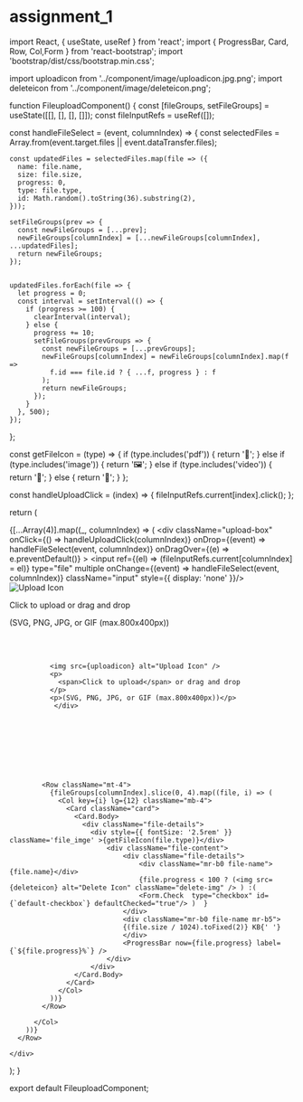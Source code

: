 # assignment_1



import React, { useState, useRef } from 'react';
import { ProgressBar, Card, Row, Col,Form } from 'react-bootstrap';
import 'bootstrap/dist/css/bootstrap.min.css';

import uploadicon from '../component/image/uploadicon.jpg.png';
import deleteicon from '../component/image/deleteicon.png';

function FileuploadComponent() {
  const [fileGroups, setFileGroups] = useState([[], [], [], []]);
  const fileInputRefs = useRef([]);

  
  const handleFileSelect = (event, columnIndex) => {
    const selectedFiles = Array.from(event.target.files || event.dataTransfer.files);

    const updatedFiles = selectedFiles.map(file => ({
      name: file.name,
      size: file.size,
      progress: 0,
      type: file.type,
      id: Math.random().toString(36).substring(2),
    }));

    setFileGroups(prev => {
      const newFileGroups = [...prev];
      newFileGroups[columnIndex] = [...newFileGroups[columnIndex], ...updatedFiles];
      return newFileGroups;
    });


    updatedFiles.forEach(file => {
      let progress = 0;
      const interval = setInterval(() => {
        if (progress >= 100) {
          clearInterval(interval);
        } else {
          progress += 10; 
          setFileGroups(prevGroups => {
            const newFileGroups = [...prevGroups];
            newFileGroups[columnIndex] = newFileGroups[columnIndex].map(f =>
              f.id === file.id ? { ...f, progress } : f
            );
            return newFileGroups;
          });
        }
      }, 500);
    });
  };

  
  const getFileIcon = (type) => {
    if (type.includes('pdf')) {
      return '📄';
    } else if (type.includes('image')) {
      return '🖼️';
    } else if (type.includes('video')) {
      return '🎥';
    } else {
      return '📁';
    }
  };

  const handleUploadClick = (index) => {
    fileInputRefs.current[index].click();
  };

  return (
    <div className="container">
      <Row className="mt-5">
        {[...Array(4)].map((_, columnIndex) => (
          <Col lg={3} key={columnIndex}>
            <div
              className="upload-box"
              onClick={() => handleUploadClick(columnIndex)}
              onDrop={(event) => handleFileSelect(event, columnIndex)}
              onDragOver={(e) => e.preventDefault()}  >
              <input
                ref={(el) => (fileInputRefs.current[columnIndex] = el)}
                type="file"
                multiple
                onChange={(event) => handleFileSelect(event, columnIndex)}
                className="input"
                style={{ display: 'none' }}/>
              <img src={uploadicon} alt="Upload Icon" />
              <p>
                <span>Click to upload</span> or drag and drop
              </p>
              <p>(SVG, PNG, JPG, or GIF (max.800x400px))</p><br></br>


              <img src={uploadicon} alt="Upload Icon" />
              <p>
                <span>Click to upload</span> or drag and drop
              </p>
              <p>(SVG, PNG, JPG, or GIF (max.800x400px))</p>
               </div>



               




          
            <Row className="mt-4">
              {fileGroups[columnIndex].slice(0, 4).map((file, i) => (
                <Col key={i} lg={12} className="mb-4">
                  <Card className="card">
                    <Card.Body>
                      <div className="file-details">
                        <div style={{ fontSize: '2.5rem' }} className='file_imge' >{getFileIcon(file.type)}</div>
                            <div className="file-content">
                                <div className="file-details">
                                    <div className="mr-b0 file-name">{file.name}</div>
                                    {file.progress < 100 ? (<img src={deleteicon} alt="Delete Icon" className="delete-img" /> ) :(
                                    <Form.Check  type="checkbox" id={`default-checkbox`} defaultChecked="true"/> )  }
                                </div>
                                <div className="mr-b0 file-name mr-b5">
                                {(file.size / 1024).toFixed(2)} KB{' '}
                                </div>
                                <ProgressBar now={file.progress} label={`${file.progress}%`} />
                            </div>
                        </div>
                    </Card.Body>
                  </Card>
                </Col>
              ))}
            </Row>
            
          </Col>
        ))}
      </Row>
      
    </div>
  );
}

export default FileuploadComponent;
